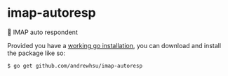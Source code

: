 # imap-autoresp

:email: IMAP auto respondent

Provided you have a [working go installation](https://golang.org/doc/install), you can download and install the package like so:

```
$ go get github.com/andrewhsu/imap-autoresp
```

